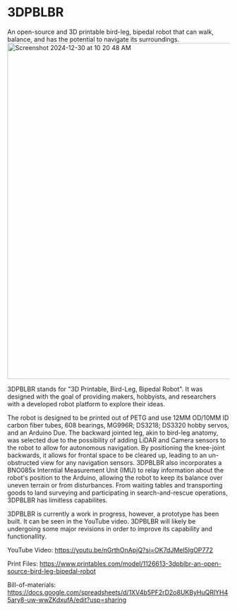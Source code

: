 # 3DPBLBR
An open-source and 3D printable bird-leg, bipedal robot that can walk, balance, and has the potential to navigate its surroundings.
<img width="762" alt="Screenshot 2024-12-30 at 10 20 48 AM" src="https://github.com/user-attachments/assets/29fc9eb7-26d5-4c86-90f8-a46c6eda2d11" />


3DPBLBR stands for "3D Printable, Bird-Leg, Bipedal Robot". It was designed with the goal of providing makers, hobbyists, and researchers with a developed robot platform to explore their ideas. 

The robot is designed to be printed out of PETG and use 12MM OD/10MM ID carbon fiber tubes, 608 bearings, MG996R; DS3218; DS3320 hobby servos, and an Arduino Due. The backward jointed leg, akin to bird-leg anatomy, was selected due to the possibility of adding LiDAR and Camera sensors to the robot to allow for autonomous navigation. By positioning the knee-joint backwards, it allows for frontal space to be cleared up, leading to an un-obstructed view for any navigation sensors. 3DPBLBR also incorporates a BNO085x Interntial Measurement Unit (IMU) to relay information about the robot's position to the Arduino, allowing the robot to keep its balance over uneven terrain or from disturbances. From waiting tables and transporting goods to land surveying and participating in search-and-rescue operations, 3DPBLBR has limitless capabilites.  

3DPBLBR is currently a work in progress, however, a prototype has been built. It can be seen in the YouTube video. 3DPBLBR will likely be undergoing some major revisions in order to improve its capability and functionallity. 


YouTube Video: https://youtu.be/nGrthOnApjQ?si=OK7dJMel5lgOP772


Print Files: https://www.printables.com/model/1126613-3dpblbr-an-open-source-bird-leg-bipedal-robot


Bill-of-materials: https://docs.google.com/spreadsheets/d/1XV4b5PF2rD2o8UKByHuQRlYH45ary8-uw-wwZKdxufA/edit?usp=sharing 
